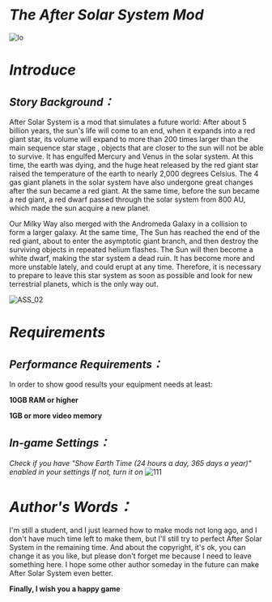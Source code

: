# ***The After Solar System Mod***
![lo](https://user-images.githubusercontent.com/78585019/195972099-903f33bd-c207-4be2-8b5d-2460b1de4343.png)


# ***Introduce***

## ***Story Background：***
After Solar System is a mod that simulates a future world: After about 5 billion years, the sun's life will come to an end, when it expands into a red giant star, its volume will expand to more than 200 times larger than the main sequence star stage , objects that are closer to the sun will not be able to survive. It has engulfed Mercury and Venus in the solar system. At this time, the earth was dying, and the huge heat released by the red giant star raised the temperature of the earth to nearly 2,000 degrees Celsius. 
The 4 gas giant planets in the solar system have also undergone great changes after the sun became a red giant. At the same time, before the sun became a red giant, a red dwarf passed through the solar system from 800 AU, which made the sun acquire a new planet. 

Our Milky Way also merged with the Andromeda Galaxy in a collision to form a larger galaxy.
At the same time, The Sun has reached the end of the red giant, about to enter the asymptotic giant branch, and then destroy the surviving objects in repeated helium flashes. The Sun will then become a white dwarf, making the star system a dead ruin. It has become more and more unstable lately, and could erupt at any time. Therefore, it is necessary to prepare to leave this star system as soon as possible and look for new terrestrial planets, which is the only way out.

![ASS_02](https://user-images.githubusercontent.com/78585019/194592030-a01dbbe9-cec6-4e09-b2f9-ba69aec3596e.png)

 
# ***Requirements***
## *Performance Requirements：*
In order to show good results your equipment needs at least:


****10GB RAM or higher****

****1GB or more video memory****
## *In-game Settings：*

*Check if you have "Show Earth Time (24 hours a day, 365 days a year)" enabled in your settings If not, turn it on*
![111](https://user-images.githubusercontent.com/78585019/194764856-c6c18118-4177-4670-93e8-bbc839b6e617.png)

# ***Author's Words：***

I'm still a student, and I just learned how to make mods not long ago, and I don't have much time left to make them, but I'll still try to perfect After Solar System in the remaining time.
And about the copyright, it's ok, you can change it as you like, but please don't forget me because I need to leave something here. I hope some other author someday in the future can make After Solar System even better.

**Finally, I wish you a happy game**












